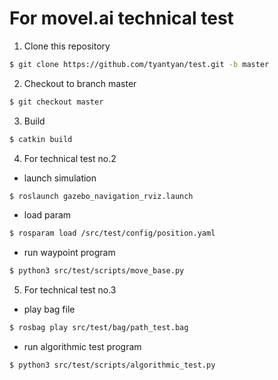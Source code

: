# For movel.ai technical test
1. Clone this repository
```bash
$ git clone https://github.com/tyantyan/test.git -b master
```
2. Checkout to branch master
```bash
$ git checkout master
```
3. Build
```bash
$ catkin build
```
4. For technical test no.2
- launch simulation
```bash
$ roslaunch gazebo_navigation_rviz.launch
```
- load param
```bash
$ rosparam load /src/test/config/position.yaml
```
- run waypoint program
```bash
$ python3 src/test/scripts/move_base.py
```
5. For technical test no.3
- play bag file
```bash
$ rosbag play src/test/bag/path_test.bag
```
- run algorithmic test program
```bash
$ python3 src/test/scripts/algorithmic_test.py
```
